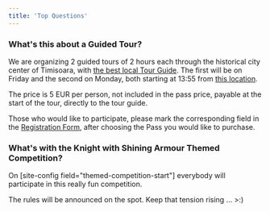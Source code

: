 ```yaml
---
title: 'Top Questions'
---
```


### What's this about a Guided Tour?

We are organizing 2 guided tours of 2 hours each through the historical city center of Timisoara, with [the best local Tour Guide](https://www.tripadvisor.com/Attraction_Review-g298478-d7211668-Reviews-Timisoara_Tour_Guide-Timisoara_Timis_County_Western_Romania_Transylvania.html?target=_blank).
The first will be on Friday and the second on Monday, both starting at 13:55 from [this location](https://goo.gl/maps/97sA2K6Ynor?target=_blank).

The price is 5 EUR per person, not included in the pass price, payable at the start of the tour, directly to the tour guide.

Those who would like to participate, please mark the corresponding field in the [Registration Form](http://cs.ovswebsites.com/buy-tickets?target=_blank), after choosing the Pass you would like to purchase.

### What's with the Knight with Shining Armour Themed Competition?

On [site-config field="themed-competition-start"] everybody will participate in this really fun competition. 

The rules will be announced on the spot. Keep that tension rising ... >:)